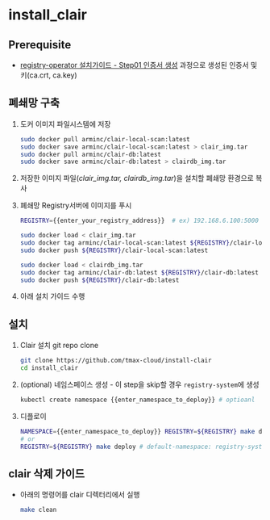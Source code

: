 # install_clair

## Prerequisite

* [registry-operator 설치가이드 - Step01 인증서 생성](https://github.com/tmax-cloud/install-registry-operator/tree/5.0#Step-1-%EC%9D%B8%EC%A6%9D%EC%84%9C-%EC%83%9D%EC%84%B1) 과정으로 생성된 인증서 및 키(ca.crt, ca.key)


## 폐쇄망 구축

1. 도커 이미지 파일시스템에 저장

    ```bash
    sudo docker pull arminc/clair-local-scan:latest
    sudo docker save arminc/clair-local-scan:latest > clair_img.tar
    sudo docker pull arminc/clair-db:latest
    sudo docker save arminc/clair-db:latest > clairdb_img.tar
    ```

2. 저장한 이미지 파일(*clair_img.tar, clairdb_img.tar*)을 설치할 폐쇄망 환경으로 복사

3. 폐쇄망 Registry서버에 이미지를 푸시

    ```bash
    REGISTRY={{enter_your_registry_address}}  # ex) 192.168.6.100:5000
    
    sudo docker load < clair_img.tar
    sudo docker tag arminc/clair-local-scan:latest ${REGISTRY}/clair-local-scan:latest
    sudo docker push ${REGISTRY}/clair-local-scan:latest

    sudo docker load < clairdb_img.tar
    sudo docker tag arminc/clair-db:latest ${REGISTRY}/clair-db:latest
    sudo docker push ${REGISTRY}/clair-db:latest
    ```

4. 아래 설치 가이드 수행

## 설치
   
1. Clair 설치 git repo clone

    ```bash
    git clone https://github.com/tmax-cloud/install-clair
    cd install_clair
    ```

2. (optional) 네임스페이스 생성 - 이 step을 skip할 경우 `registry-system`에 생성
    ```bash
    kubectl create namespace {{enter_namespace_to_deploy}} # optioanl
    ```
3. 디플로이
    ```bash    
    NAMESPACE={{enter_namespace_to_deploy}} REGISTRY=${REGISTRY} make deploy
    # or 
    REGISTRY=${REGISTRY} make deploy # default-namespace: registry-system
    ```

## clair 삭제 가이드

* 아래의 명령어를 clair 디렉터리에서 실행

    ```bash
    make clean
    ```